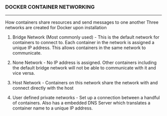 ### DOCKER CONTAINER NETWORKING
---
How containers share resources and send messages to one another
Three networks are created for Docker upon installation
1.  Bridge Network (Most commonly used) - This is the default network for containers to connect to. Each container in the network is assigned a unique IP address. This allows containers in the same network to communicate.

2. None Network - No IP address is assigned. Other containers including the default bridge network  will not be able to communicate with it and vice versa.

3. Host Network - Containers on this network share the network with and connect directly with the host
4. User defined private networks - Set up a connection between a handful of containers.
Also has a embedded DNS Server which translates a container name to a unique IP address.
